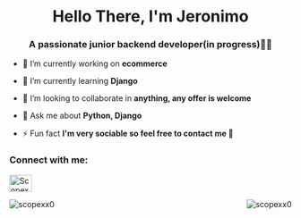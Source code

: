 <h1 align="center">Hello There, I'm Jeronimo</h1>
<h3 align="center">A passionate junior backend developer(in progress)🐱‍🏍</h3>

- 🔭 I’m currently working on **ecommerce**

- 🌱 I’m currently learning **Django**

- 👯 I’m looking to collaborate in **anything, any offer is welcome**

- 💬 Ask me about **Python, Django**

- ⚡ Fun fact **I'm very sociable so feel free to contact me 🤪**

<h3 align="left">Connect with me:</h3>
<p align="left">
<a href="https://discord.gg/ScopexX#6621" target="blank"><img align="center" src="https://raw.githubusercontent.com/rahuldkjain/github-profile-readme-generator/master/src/images/icons/Social/discord.svg" alt="ScopexX#6621" height="30" width="40" /></a>
</p>

<p><img align="left" src="https://github-readme-stats.vercel.app/api/top-langs?username=scopexx0&show_icons=true&theme=highcontrast&title_color=f425d8&hide_border=true&locale=en&layout=compact" alt="scopexx0" /></p>

<p>&nbsp;<img align="right" src="https://github-readme-stats.vercel.app/api?username=scopexx0&show_icons=true&theme=highcontrast&title_color=f425d8&bg_color=000000&hide_border=true&locale=en" alt="scopexx0" /></p>

